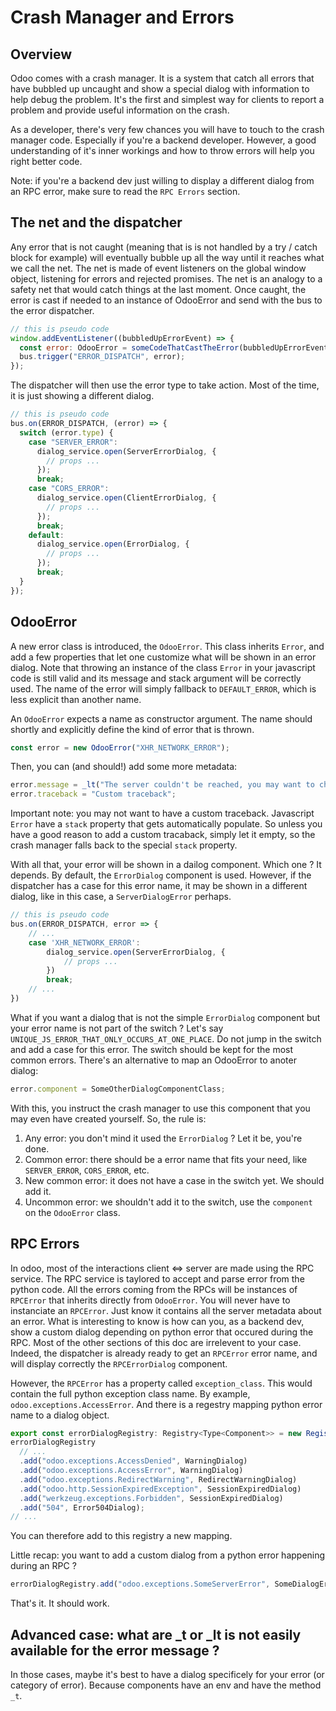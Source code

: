 # Crash Manager and Errors

## Overview

Odoo comes with a crash manager. It is a system that catch all errors that have bubbled up uncaught and show a special dialog with information to help debug the problem. It's the first and simplest way for clients to report a problem and provide useful information on the crash.

As a developer, there's very few chances you will have to touch to the crash manager code. Especially if you're a backend developer. However, a good understanding of it's inner workings and how to throw errors will help you right better code.

Note: if you're a backend dev just willing to display a different dialog from an RPC error, make sure to read the `RPC Errors` section.

## The net and the dispatcher

Any error that is not caught (meaning that is is not handled by a try / catch block for example) will eventually bubble up all the way until it reaches what we call the net. The net is made of event listeners on the global window object, listening for errors and rejected promises. The net is an analogy to a safety net that would catch things at the last moment. Once caught, the error is cast if needed to an instance of OdooError and send with the bus to the error dispatcher.

```js
// this is pseudo code
window.addEventListener((bubbledUpErrorEvent) => {
  const error: OdooError = someCodeThatCastTheError(bubbledUpErrorEvent.error);
  bus.trigger("ERROR_DISPATCH", error);
});
```

The dispatcher will then use the error type to take action. Most of the time, it is just showing a different dialog.

```js
// this is pseudo code
bus.on(ERROR_DISPATCH, (error) => {
  switch (error.type) {
    case "SERVER_ERROR":
      dialog_service.open(ServerErrorDialog, {
        // props ...
      });
      break;
    case "CORS_ERROR":
      dialog_service.open(ClientErrorDialog, {
        // props ...
      });
      break;
    default:
      dialog_service.open(ErrorDialog, {
        // props ...
      });
      break;
  }
});
```

## OdooError

A new error class is introduced, the `OdooError`. This class inherits `Error`, and add a few properties that let one customize what will be shown in an error dialog. Note that throwing an instance of the class `Error` in your javascript code is still valid and its message and stack argument will be correctly used. The name of the error will simply fallback to `DEFAULT_ERROR`, which is less explicit than another name.

An `OdooError` expects a name as constructor argument. The name should shortly and explicitly define the kind of error that is thrown.

```js
const error = new OdooError("XHR_NETWORK_ERROR");
```

Then, you can (and should!) add some more metadata:

```js
error.message = _lt("The server couldn't be reached, you may want to check your connection...");
error.traceback = "Custom traceback";
```

Important note: you may not want to have a custom traceback. Javascript `Error` have a `stack` property that gets automatically populate. So unless you have a good reason to add a custom tracaback, simply let it empty, so the crash manager falls back to the special `stack` property.

With all that, your error will be shown in a dailog component. Which one ? It depends. By default, the `ErrorDialog` component is used. However, if the dispatcher has a case for this error name, it may be shown in a different dialog, like in this case, a `ServerDialogError` perhaps.

```js
// this is pseudo code
bus.on(ERROR_DISPATCH, error => {
    // ...
    case 'XHR_NETWORK_ERROR':
        dialog_service.open(ServerErrorDialog, {
            // props ...
        })
        break;
    // ...
})
```

What if you want a dialog that is not the simple `ErrorDialog` component but your error name is not part of the switch ? Let's say `UNIQUE_JS_ERROR_THAT_ONLY_OCCURS_AT_ONE_PLACE`. Do not jump in the switch and add a case for this error. The switch should be kept for the most common errors.
There's an alternative to map an OdooError to anoter dialog:

```js
error.component = SomeOtherDialogComponentClass;
```

With this, you instruct the crash manager to use this component that you may even have created yourself.
So, the rule is:

1. Any error: you don't mind it used the `ErrorDialog` ? Let it be, you're done.
2. Common error: there should be a error name that fits your need, like `SERVER_ERROR`, `CORS_ERROR`, etc.
3. New common error: it does not have a case in the switch yet. We should add it.
4. Uncommon error: we shouldn't add it to the switch, use the `component` on the `OdooError` class.

## RPC Errors

In odoo, most of the interactions client <=> server are made using the RPC service. The RPC service is taylored to accept and parse error from the python code. All the errors coming from the RPCs will be instances of `RPCError` that inherits directly from `OdooError`. You will never have to instanciate an `RPCError`. Just know it contains all the server metadata about an error.
What is interesting to know is how can you, as a backend dev, show a custom dialog depending on python error that occured during the RPC.
Most of the other sections of this doc are irrelevent to your case. Indeed, the dispatcher is already ready to get an `RPCError` error name, and will display correctly the `RPCErrorDialog` component.

However, the `RPCError` has a property called `exception_class`. This would contain the full python exception class name. By example, `odoo.exceptions.AccessError`. And there is a regestry mapping python error name to a dialog object.

```js
export const errorDialogRegistry: Registry<Type<Component>> = new Registry();
errorDialogRegistry
  // ...
  .add("odoo.exceptions.AccessDenied", WarningDialog)
  .add("odoo.exceptions.AccessError", WarningDialog)
  .add("odoo.exceptions.RedirectWarning", RedirectWarningDialog)
  .add("odoo.http.SessionExpiredException", SessionExpiredDialog)
  .add("werkzeug.exceptions.Forbidden", SessionExpiredDialog)
  .add("504", Error504Dialog);
// ...
```

You can therefore add to this registry a new mapping.

Little recap: you want to add a custom dialog from a python error happening during an RPC ?

```js
errorDialogRegistry.add("odoo.exceptions.SomeServerError", SomeDialogError);
```

That's it. It should work.

## Advanced case: what are \_t or \_lt is not easily available for the error message ?

In those cases, maybe it's best to have a dialog specificely for your error (or category of error). Because components have an env and have the method `_t`.
